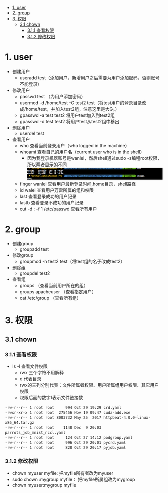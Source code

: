 <!-- TOC -->

- [1. user](#1-user)
- [2. group](#2-group)
- [3. 权限](#3-权限)
    - [3.1 chown](#31-chown)
        - [3.1.1 查看权限](#311-查看权限)
        - [3.1.2 修改权限](#312-修改权限)

<!-- /TOC -->
# 1. user 
* 创建用户
    * useradd test（添加用户，新增用户之后需要为用户添加密码，否则账号不能登录）
* 修改用户
    * passwd test （为用户添加密码）
    * usermod -d /home/test -G test2 test（将test用户的登录目录改成/home/test，并加入test2组，注意这里是大G。）
    * gpasswd -a test test2 将用户test加入到test2组
    * gpasswd -d test test2 将用户test从test2组中移出
* 删除用户
    * userdel test
* 查看用户
    * who 查看当前登录用户（who logged in the machine）
    * whoami 查看自己的用户名（current user who is in the shell）
        * 因为我登录机器账号是wanlei，然后shell通过sudo -s编程root权限，所以两者显示的不同
        ![](./images/2019-12-11-19-21-55.png)
    * finger wanlei 查看用户最新登录时间,home目录，shell路径
    * id walei 查看用户万雷所属的组和权限
    * last 查看登录成功的用户记录
    * lastb 查看登录不成功的用户记录
    * cut -d : -f 1 /etc/passwd 查看所有用户
    
    

# 2. group
* 创建group
    * groupadd  test
* 修改group
    * groupmod -n test2  test（将test组的名子改成test2）
* 删除组
    * groupdel test2
* 查看组
    * groups （查看当前用户所在的组）
    * groups apacheuser （查看指定用户）
    * cat /etc/group （查看所有组）
# 3. 权限
## 3.1 chown 
### 3.1.1 查看权限
* ls -l 查看文件权限
    * rwx 三个字符不用解释
    * d 代表目录
    * rwx的三列分别代表：文件所属者权限、用户所属组用户权限、其它用户权限
    * 权限后面的数字1表示文件链接数
    
```
-rw-r--r-- 1 root root     994 Oct 29 19:29 crd.yaml
-rwxr-xr-x 1 root root  275456 Nov 19 09:47 cuda-add.exe
-rw-r--r-- 1 root root 8003732 May 25  2017 httpbeat-4.0.0-linux-x86_64.tar.gz
-rw-r--r-- 1 root root    1148 Dec  9 20:03 parrots_job_mnist_nccl.yaml
-rw-r--r-- 1 root root     124 Oct 27 14:12 podgroup.yaml
-rw-r--r-- 1 root root     996 Oct 29 20:01 pycrd.yaml
-rw-r--r-- 1 root root     828 Oct 29 20:17 pyjob.yaml
```

### 3.1.2 修改权限
* chown myuser myfile: 把myfile所有者改为myuser
* sudo chown :mygroup myfile： 把myfile所属组改为mygroup
* chown myuser:mygroup myfile